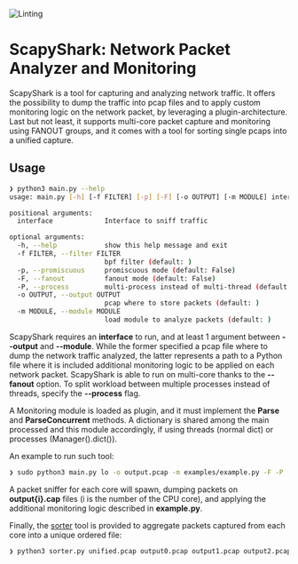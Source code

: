 ![Linting](https://github.com/s41m0n/scapyshark/workflows/Linting/badge.svg)

# ScapyShark: Network Packet Analyzer and Monitoring

ScapyShark is a tool for capturing and analyzing network traffic. It offers the possibility to dump the traffic into pcap files and to apply custom monitoring logic on the network packet, by leveraging a plugin-architecture. Last but not least, it supports multi-core packet capture and monitoring using FANOUT groups, and it comes with a tool for sorting single pcaps into a unified capture.

## Usage

```bash
❯ python3 main.py --help
usage: main.py [-h] [-f FILTER] [-p] [-F] [-o OUTPUT] [-m MODULE] interface

positional arguments:
  interface             Interface to sniff traffic

optional arguments:
  -h, --help            show this help message and exit
  -f FILTER, --filter FILTER
                        bpf filter (default: )
  -p, --promiscuous     promiscuous mode (default: False)
  -F, --fanout          fanout mode (default: False)
  -P, --process         multi-process instead of multi-thread (default: False)
  -o OUTPUT, --output OUTPUT
                        pcap where to store packets (default: )
  -m MODULE, --module MODULE
                        load module to analyze packets (default: )
```

ScapyShark requires an **interface** to run, and at least 1 argument between **--output** and **--module**. While the former specified a pcap file where to dump the network traffic analyzed, the latter represents a path to a Python file where it is included additional monitoring logic to be applied on each network packet. ScapyShark is able to run on multi-core thanks to the **--fanout** option. To split workload between multiple processes instead of threads, specify the **--process** flag.

A Monitoring module is loaded as plugin, and it must implement the **Parse** and **ParseConcurrent** methods. A dictionary is shared among the main processed and this module accordingly, if using threads (normal dict) or processes (Manager().dict()).

An example to run such tool:

```bash
❯ sudo python3 main.py lo -o output.pcap -m examples/example.py -F -P
```

A packet sniffer for each core will spawn, dumping packets on **output{i}.cap** files (i is the number of the CPU core), and applying the additional monitoring logic described in **example.py**.

Finally, the [sorter](./sorter.py) tool is provided to aggregate packets captured from each core into a unique ordered file:

```bash
❯ python3 sorter.py unified.pcap output0.pcap output1.pcap output2.pcap output3.pcap
```
